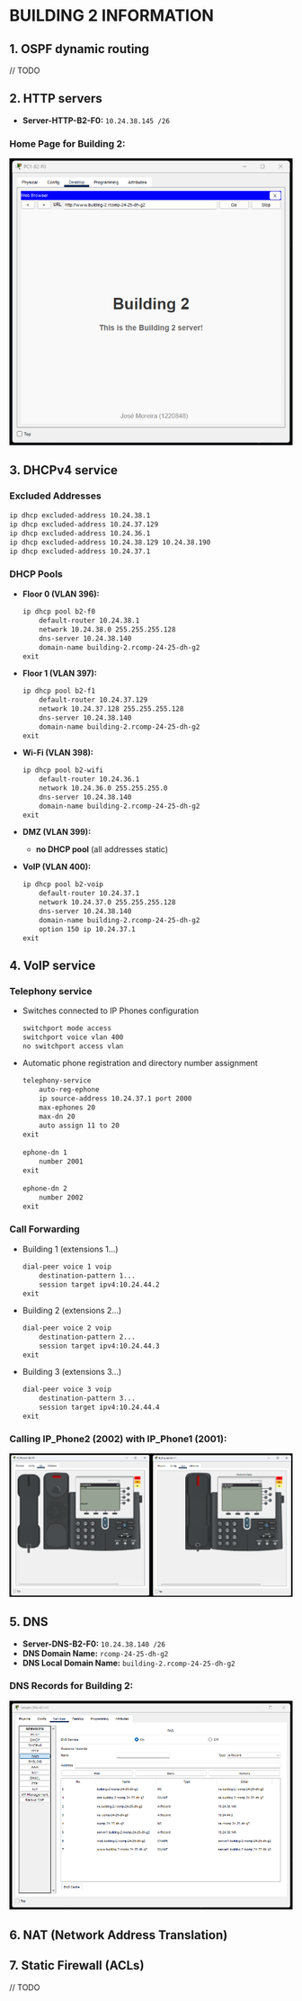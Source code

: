 # BUILDING 2 INFORMATION

## 1. OSPF dynamic routing

// TODO


## 2. HTTP servers

- **Server-HTTP-B2-F0:** `10.24.38.145 /26`

### **Home Page for Building 2**:

![b2-html-page](./config/b2-html-page.png)


## 3. DHCPv4 service

### Excluded Addresses
```
ip dhcp excluded-address 10.24.38.1
ip dhcp excluded-address 10.24.37.129
ip dhcp excluded-address 10.24.36.1
ip dhcp excluded-address 10.24.38.129 10.24.38.190
ip dhcp excluded-address 10.24.37.1
```

### DHCP Pools

- **Floor 0 (VLAN 396):**
    ```
    ip dhcp pool b2-f0
        default-router 10.24.38.1
        network 10.24.38.0 255.255.255.128
        dns-server 10.24.38.140
        domain-name building-2.rcomp-24-25-dh-g2
    exit
    ```
  
- **Floor 1 (VLAN 397):**
    ```
    ip dhcp pool b2-f1
        default-router 10.24.37.129
        network 10.24.37.128 255.255.255.128
        dns-server 10.24.38.140
        domain-name building-2.rcomp-24-25-dh-g2
    exit
    ```
  
- **Wi-Fi (VLAN 398):**
    ```
    ip dhcp pool b2-wifi
        default-router 10.24.36.1
        network 10.24.36.0 255.255.255.0
        dns-server 10.24.38.140
        domain-name building-2.rcomp-24-25-dh-g2
    exit
    ```
  
- **DMZ (VLAN 399):** 
  - **no DHCP pool** (all addresses static)
  

- **VoIP (VLAN 400):**
    ```
    ip dhcp pool b2-voip
        default-router 10.24.37.1
        network 10.24.37.0 255.255.255.128
        dns-server 10.24.38.140
        domain-name building-2.rcomp-24-25-dh-g2
        option 150 ip 10.24.37.1
    exit
    ```


## 4. VoIP service

### Telephony service

- Switches connected to IP Phones configuration
    ```
    switchport mode access
    switchport voice vlan 400
    no switchport access vlan
    ```

- Automatic phone registration and directory number assignment
    ```
    telephony-service
        auto-reg-ephone
        ip source-address 10.24.37.1 port 2000
        max-ephones 20
        max-dn 20
        auto assign 11 to 20
    exit
    
    ephone-dn 1
        number 2001
    exit
    
    ephone-dn 2
        number 2002
    exit
    ```

### Call Forwarding

- Building 1 (extensions 1...)
    ```
    dial-peer voice 1 voip
        destination-pattern 1...
        session target ipv4:10.24.44.2
    exit
    ```
- Building 2 (extensions 2...)
    ```
    dial-peer voice 2 voip
        destination-pattern 2...
        session target ipv4:10.24.44.3
    exit
    ```
- Building 3 (extensions 3...)
    ```
    dial-peer voice 3 voip
        destination-pattern 3...
        session target ipv4:10.24.44.4
    exit
    ```

### **Calling IP_Phone2 (2002) with IP_Phone1 (2001)**:

![b2-voip-service](./config/b2-voip-service.png)


## 5. DNS

- **Server-DNS-B2-F0:** `10.24.38.140 /26`
- **DNS Domain Name:** `rcomp-24-25-dh-g2`
- **DNS Local Domain Name:** `building-2.rcomp-24-25-dh-g2`

### **DNS Records for Building 2**:

![b2-dns-service](./config/b2-dns-service.png)

## 6. NAT (Network Address Translation)



## 7. Static Firewall (ACLs)

// TODO

